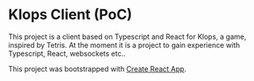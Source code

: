 # Klops Client (PoC)

This project is a client based on Typescript and React for Klops, a game, inspired by Tetris. At the moment it is a project to gain experience with Typescript, React, websockets etc..

This project was bootstrapped with [Create React App](https://github.com/facebook/create-react-app).
